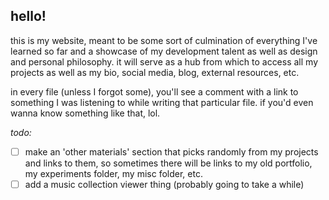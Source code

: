 ## hello!

this is my website, meant to be some sort of culmination of everything I've learned so far and a showcase of my development talent as well as design and personal philosophy. it will serve as a hub from which to access all my projects as well as my bio, social media, blog, external resources, etc.

in every file (unless I forgot some), you'll see a comment with a link to something I was listening to while writing that particular file. if you'd even wanna know something like that, lol.

_todo:_

-   [ ] make an 'other materials' section that picks randomly from my projects and links to them, so sometimes there will be links to my old portfolio, my experiments folder, my misc folder, etc.
-   [ ] add a music collection viewer thing (probably going to take a while)
